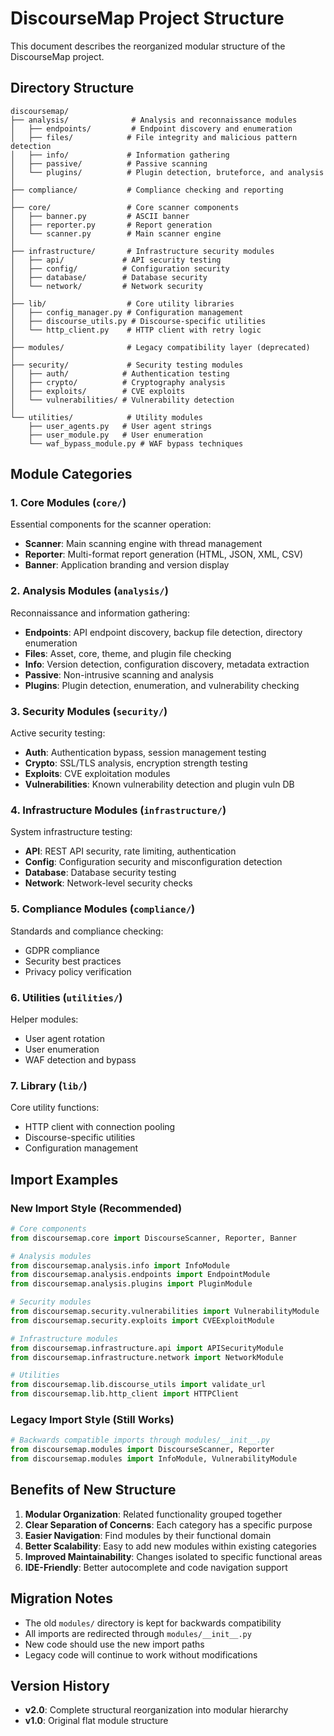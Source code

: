 # DiscourseMap Project Structure

This document describes the reorganized modular structure of the DiscourseMap project.

## Directory Structure

```
discoursemap/
├── analysis/              # Analysis and reconnaissance modules
│   ├── endpoints/         # Endpoint discovery and enumeration
│   ├── files/            # File integrity and malicious pattern detection
│   ├── info/             # Information gathering
│   ├── passive/          # Passive scanning
│   └── plugins/          # Plugin detection, bruteforce, and analysis
│
├── compliance/           # Compliance checking and reporting
│
├── core/                 # Core scanner components
│   ├── banner.py         # ASCII banner
│   ├── reporter.py       # Report generation
│   └── scanner.py        # Main scanner engine
│
├── infrastructure/       # Infrastructure security modules
│   ├── api/             # API security testing
│   ├── config/          # Configuration security
│   ├── database/        # Database security
│   └── network/         # Network security
│
├── lib/                  # Core utility libraries
│   ├── config_manager.py # Configuration management
│   ├── discourse_utils.py # Discourse-specific utilities
│   └── http_client.py    # HTTP client with retry logic
│
├── modules/              # Legacy compatibility layer (deprecated)
│
├── security/             # Security testing modules
│   ├── auth/            # Authentication testing
│   ├── crypto/          # Cryptography analysis
│   ├── exploits/        # CVE exploits
│   └── vulnerabilities/ # Vulnerability detection
│
└── utilities/            # Utility modules
    ├── user_agents.py   # User agent strings
    ├── user_module.py   # User enumeration
    └── waf_bypass_module.py # WAF bypass techniques
```

## Module Categories

### 1. Core Modules (`core/`)
Essential components for the scanner operation:
- **Scanner**: Main scanning engine with thread management
- **Reporter**: Multi-format report generation (HTML, JSON, XML, CSV)
- **Banner**: Application branding and version display

### 2. Analysis Modules (`analysis/`)
Reconnaissance and information gathering:
- **Endpoints**: API endpoint discovery, backup file detection, directory enumeration
- **Files**: Asset, core, theme, and plugin file checking
- **Info**: Version detection, configuration discovery, metadata extraction
- **Passive**: Non-intrusive scanning and analysis
- **Plugins**: Plugin detection, enumeration, and vulnerability checking

### 3. Security Modules (`security/`)
Active security testing:
- **Auth**: Authentication bypass, session management testing
- **Crypto**: SSL/TLS analysis, encryption strength testing
- **Exploits**: CVE exploitation modules
- **Vulnerabilities**: Known vulnerability detection and plugin vuln DB

### 4. Infrastructure Modules (`infrastructure/`)
System infrastructure testing:
- **API**: REST API security, rate limiting, authentication
- **Config**: Configuration security and misconfiguration detection
- **Database**: Database security testing
- **Network**: Network-level security checks

### 5. Compliance Modules (`compliance/`)
Standards and compliance checking:
- GDPR compliance
- Security best practices
- Privacy policy verification

### 6. Utilities (`utilities/`)
Helper modules:
- User agent rotation
- User enumeration
- WAF detection and bypass

### 7. Library (`lib/`)
Core utility functions:
- HTTP client with connection pooling
- Discourse-specific utilities
- Configuration management

## Import Examples

### New Import Style (Recommended)
```python
# Core components
from discoursemap.core import DiscourseScanner, Reporter, Banner

# Analysis modules
from discoursemap.analysis.info import InfoModule
from discoursemap.analysis.endpoints import EndpointModule
from discoursemap.analysis.plugins import PluginModule

# Security modules
from discoursemap.security.vulnerabilities import VulnerabilityModule
from discoursemap.security.exploits import CVEExploitModule

# Infrastructure modules
from discoursemap.infrastructure.api import APISecurityModule
from discoursemap.infrastructure.network import NetworkModule

# Utilities
from discoursemap.lib.discourse_utils import validate_url
from discoursemap.lib.http_client import HTTPClient
```

### Legacy Import Style (Still Works)
```python
# Backwards compatible imports through modules/__init__.py
from discoursemap.modules import DiscourseScanner, Reporter
from discoursemap.modules import InfoModule, VulnerabilityModule
```

## Benefits of New Structure

1. **Modular Organization**: Related functionality grouped together
2. **Clear Separation of Concerns**: Each category has a specific purpose
3. **Easier Navigation**: Find modules by their functional domain
4. **Better Scalability**: Easy to add new modules within existing categories
5. **Improved Maintainability**: Changes isolated to specific functional areas
6. **IDE-Friendly**: Better autocomplete and code navigation support

## Migration Notes

- The old `modules/` directory is kept for backwards compatibility
- All imports are redirected through `modules/__init__.py`
- New code should use the new import paths
- Legacy code will continue to work without modifications

## Version History

- **v2.0**: Complete structural reorganization into modular hierarchy
- **v1.0**: Original flat module structure

